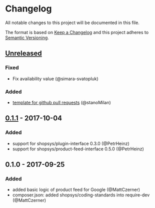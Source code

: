 # Changelog
All notable changes to this project will be documented in this file.

The format is based on [Keep a Changelog](http://keepachangelog.com/en/1.0.0/)
and this project adheres to [Semantic Versioning](http://semver.org/spec/v2.0.0.html).

## [Unreleased]
### Fixed
- Fix availability value (@simara-svatopluk)

### Added
- [template for github pull requests](docs/PULL_REQUEST_TEMPLATE.md) (@stanoMilan)

## [0.1.1] - 2017-10-04
### Added
- support for shopsys/plugin-interface 0.3.0 (@PetrHeinz)
- support for shopsys/product-feed-interface 0.5.0 (@PetrHeinz)

## 0.1.0 - 2017-09-25
### Added
- added basic logic of product feed for Google (@MattCzerner)
- composer.json: added shopsys/coding-standards into require-dev (@MattCzerner)

[Unreleased]: https://github.com/shopsys/product-feed-google/compare/v0.1.1...HEAD
[0.1.1]: https://github.com/shopsys/product-feed-google/compare/v0.1.0...v0.1.1
